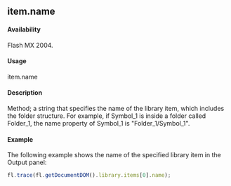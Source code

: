 ## item.name

#### Availability

Flash MX 2004.

#### Usage

item.name

#### Description

Method; a string that specifies the name of the library item, which includes the folder structure. For example, if Symbol\_1 is inside a folder called Folder\_1, the name property of Symbol\_1 is "Folder\_1/Symbol\_1".

#### Example

The following example shows the name of the specified library item in the Output panel:

```javascript
fl.trace(fl.getDocumentDOM().library.items[0].name);
```